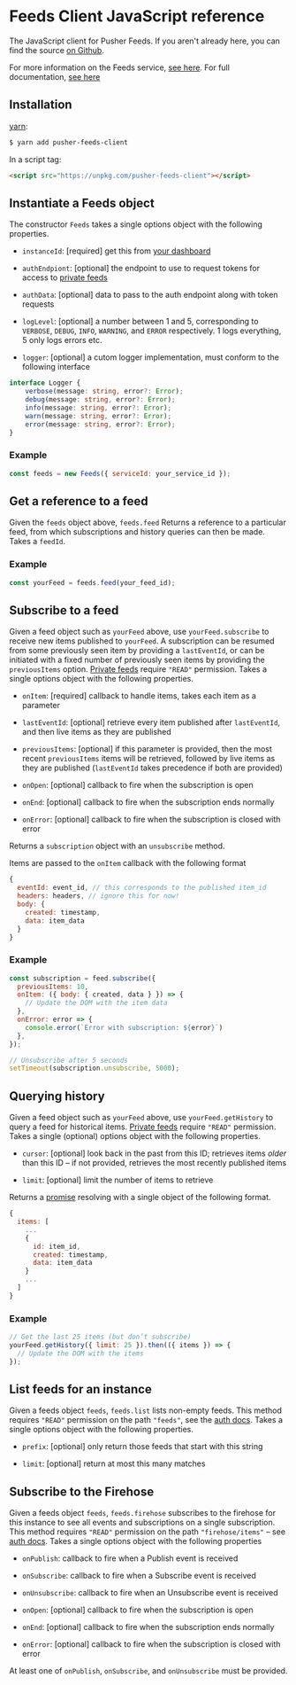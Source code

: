 # Feeds Client JavaScript reference

The JavaScript client for Pusher Feeds. If you aren't already here, you can
find the source [on Github](https://github.com/pusher/feeds-client-js).

For more information on the Feeds service, [see
here](https://pusher.com/feeds). For full documentation, [see
here](https://docs.pusher.com/feeds)

## Installation

[yarn](https://yarnpkg.com/):

```sh
$ yarn add pusher-feeds-client
```

In a script tag:

```html
<script src="https://unpkg.com/pusher-feeds-client"></script>
```

## Instantiate a Feeds object

The constructor `Feeds` takes a single options object with the following
properties.

- `instanceId`: [required] get this from [your
  dashboard](https://dash.pusher.com)

- `authEndpiont`: [optional] the endpoint to use to request tokens for access
  to [private feeds](http://docs.pusher.com/feeds/concepts/private-feeds)

- `authData`: [optional] data to pass to the auth endpoint along with token
  requests

- `logLevel`: [optional] a number between 1 and 5, corresponding to `VERBOSE`,
  `DEBUG`, `INFO`, `WARNING`, and `ERROR` respectively. 1 logs everything, 5
  only logs errors etc.

- `logger`: [optional] a cutom logger implementation, must conform to the
  following interface

```ts
interface Logger {
    verbose(message: string, error?: Error);
    debug(message: string, error?: Error);
    info(message: string, error?: Error);
    warn(message: string, error?: Error);
    error(message: string, error?: Error);
}
```

### Example

```js
const feeds = new Feeds({ serviceId: your_service_id });
```

## Get a reference to a feed

Given the `feeds` object above, `feeds.feed` Returns a reference to a
particular feed, from which subscriptions and history queries can then be made.
Takes a `feedId`.

### Example

```js
const yourFeed = feeds.feed(your_feed_id);
```

## Subscribe to a feed

Given a feed object such as `yourFeed` above, use `yourFeed.subscribe` to
receive new items published to `yourFeed`. A subscription can be resumed from
some previously seen item by providing a `lastEventId`, or can be initiated
with a fixed number of previously seen items by providing the `previousItems`
option.  [Private
feeds](http://docs.pusher.com/feeds/concepts/private-feeds) require `"READ"`
permission. Takes a single options object with the following properties.

- `onItem`: [required] callback to handle items, takes each item as a parameter

- `lastEventId`: [optional] retrieve every item published after `lastEventId`,
  and then live items as they are published

- `previousItems`: [optional] if this parameter is provided, then the most recent
  `previousItems` items will be retrieved, followed by live items as they are
  published (`lastEventId` takes precedence if both are provided)

- `onOpen`: [optional] callback to fire when the subscription is open

- `onEnd`: [optional] callback to fire when the subscription ends normally

- `onError`: [optional] callback to fire when the subscription is closed with
  error

Returns a `subscription` object with an `unsubscribe` method.

Items are passed to the `onItem` callback with the following format

```js
{
  eventId: event_id, // this corresponds to the published item_id
  headers: headers, // ignore this for now!
  body: {
    created: timestamp,
    data: item_data
  }
}
```

### Example

```js
const subscription = feed.subscribe({
  previousItems: 10,
  onItem: ({ body: { created, data } }) => {
    // Update the DOM with the item data
  },
  onError: error => {
    console.error(`Error with subscription: ${error}`)
  },
});

// Unsubscribe after 5 seconds
setTimeout(subscription.unsubscribe, 5000);
```

## Querying history

Given a feed object such as `yourFeed` above, use `yourFeed.getHistory` to
query a feed for historical items. [Private
feeds](http://docs.pusher.com/feeds/concepts/private-feeds) require `"READ"`
permission. Takes a single (optional) options object with the following
properties.

- `cursor`: [optional] look back in the past from this ID; retrieves items
  _older_ than this ID – if not provided, retrieves the most recently published
  items

- `limit`: [optional] limit the number of items to retrieve

Returns a [promise](https://mdn.io/promise) resolving with a single object of
the following format.

```js
{
  items: [
    ...
    {
      id: item_id,
      created: timestamp,
      data: item_data
    }
    ...
  ]
}
```

### Example

```js
// Get the last 25 items (but don’t subscribe)
yourFeed.getHistory({ limit: 25 }).then(({ items }) => {
  // Update the DOM with the items
});
```

## List feeds for an instance

Given a feeds object `feeds`, `feeds.list` lists non-empty feeds. This method
requires `"READ"` permission on the path `"feeds"`, see the [auth
docs](http://docs.pusher.com/feeds/concepts/private-feeds).
Takes a single options object with the following properties.

- `prefix`: [optional] only return those feeds that start with this string

- `limit`: [optional] return at most this many matches

## Subscribe to the Firehose

Given a feeds object `feeds`, `feeds.firehose` subscribes to the firehose for
this instance to see all events and subscriptions on a single subscription.
This method requires `"READ"` permission on the path `"firehose/items"` – see
[auth docs](http://docs.pusher.com/feeds/concepts/private-feeds).  Takes a
single options object with the following properties

- `onPublish`: callback to fire when a Publish event is received

- `onSubscribe`: callback to fire when a Subscribe event is received

- `onUnsubscribe`: callback to fire when an Unsubscribe event is received

- `onOpen`: [optional] callback to fire when the subscription is open

- `onEnd`: [optional] callback to fire when the subscription ends normally

- `onError`: [optional] callback to fire when the subscription is closed with
  error

At least one of `onPublish`, `onSubscribe`, and `onUnsubscribe` must be
provided.
